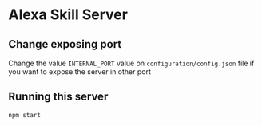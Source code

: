 # Alexa Skill Server
## Change exposing port
Change the value <code>INTERNAL_PORT</code> value on <code>configuration/config.json</code> file if you want to expose the server in other port

## Running this server
<code>npm start</code>
